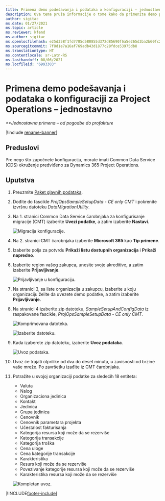 ```yaml
---
title: Primena demo podešavanja i podataka o konfiguraciji – jednostavno
description: Ova tema pruža informacije o tome kako da primenite demo podešavanja i podatke o konfiguraciji za Project Operations.
author: sigitac
ms.date: 01/27/2021
ms.topic: article
ms.reviewer: kfend
ms.author: sigitac
ms.openlocfilehash: e25d358f1fd7705d580855d372d85690f6a5e265d3ba2b60fc26742bf3edc86f
ms.sourcegitcommit: 7f8d1e7a16af769adb43d1877c28fdce53975db8
ms.translationtype: HT
ms.contentlocale: sr-Latn-RS
ms.lasthandoff: 08/06/2021
ms.locfileid: "6993303"
---
```

# <a name="apply-demo-setup-and-configuration-data-for-project-operations---lite"></a>Primena demo podešavanja i podataka o konfiguraciji za Project Operations – jednostavno 

_**Jednostavna primena – od pogodbe do profakture_

[!include [rename-banner](~/includes/cc-data-platform-banner.md)]

## <a name="prerequisites"></a>Preduslovi

Pre nego što započnete konfiguraciju, morate imati Common Data Service (CDS) okruženje predviđeno za Dynamics 365 Project Operations.


## <a name="instructions"></a>Uputstva

1. Preuzmite [Paket glavnih podataka](https://download.microsoft.com/download/3/4/1/341bf279-a64f-4baa-af31-ce624859b518/ProjOpsSampleSetupData-%20CE%20only.zip). 
2. Dođite do fascikle *ProjOpsSampleSetupData - CE only CMT* i pokrenite izvršnu datoteku *DataMigrationUtility*.
3. Na 1. stranici Common Data Service čarobnjaka za konfigurisanje migracije (CMT) izaberite **Uvezi podatke**, a zatim izaberite **Nastavi**.

    ![Migracija konfiguracije.](./media/1ConfigurationMigration.png)

4. Na 2. stranici CMT čarobnjaka izaberite **Microsoft 365** kao **Tip primene**.
5. Izaberite polja za potvrdu **Prikaži listu dostupnih organizacija** i **Prikaži napredno**.
6. Izaberite region vašeg zakupca, unesite svoje akreditive, a zatim izaberite **Prijavljivanje**.

   ![Prijavljivanje u konfiguraciju.](./media/2ConfigurationSignin.png)

7. Na stranici 3, sa liste organizacija u zakupcu, izaberite u koju organizaciju želite da uvezete demo podatke, a zatim izaberite **Prijavljivanje**.
8. Na stranici 4 izaberite zip datoteku, *SampleSetupAndConfigData* iz raspakovane fascikle, *ProjOpsSampleSetupData - CE only CMT*.

   ![Komprimovana datoteka.](./media/3ZipFile.png)

   ![Izaberite datoteku.](./media/4SelectAFile.png)

9. Kada izaberete zip datoteku, izaberite **Uvoz podataka**.

   ![Uvoz podataka.](./media/5ImportData.png)

10. Uvoz će trajati otprilike od dva do deset minuta, u zavisnosti od brzine vaše mreže. Po završetku izađite iz CMT čarobnjaka. 
11. Potražite u svojoj organizaciji podatke za sledećih 18 entiteta:

    -   Valuta
    -   Nalog
    -   Organizaciona jedinica
    -   Kontakt
    -   Jedinica
    -   Grupa jedinica
    -   Cenovnik
    -   Cenovnik parametara projekta 
    -   Učestalost fakturisanja
    -   Kategorija resursa koji može da se rezerviše
    -   Kategorija transakcije
    -   Kategorija troška
    -   Cena uloge
    -   Cena kategorije transakcije
    -   Karakteristika
    -   Resurs koji može da se rezerviše
    -   Povezivanje kategorije resursa koji može da se rezerviše
    -   Karakteristika resursa koji može da se rezerviše

    ![Kompletan uvoz.](./media/6CompleteImport.png)


[!INCLUDE[footer-include](../includes/footer-banner.md)]
